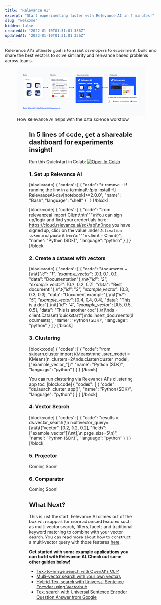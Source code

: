 ```yaml
---
title: "Relevance AI"
excerpt: "Start experimenting faster with Relevance AI in 5 minutes!"
slug: "welcome"
hidden: false
createdAt: "2022-01-10T01:31:01.336Z"
updatedAt: "2022-01-10T01:31:01.336Z"
---
```



Relevance AI's ultimate goal is to assist developers to experiment, build and share the best vectors to solve similarity and relevance based problems across teams.


<figure>
<img src="https://github.com/RelevanceAI/RelevanceAI-readme-docs/blob/v2.0.0/docs_template/_assets/RelevanceAI_DS_Workflow.png?raw=true"   alt="Relevance AI DS Workflow" />
<figcaption>How Relevance AI helps with the data science workflow</figcaption>
<figure>


## In 5 lines of code, get a shareable dashboard for experiments insight!

Run this Quickstart in Colab: [![Open In Colab](https://colab.research.google.com/assets/colab-badge.svg)](https://colab.research.google.com/github/RelevanceAI/RelevanceAI-readme-docs/blob/v2.0.0/docs/getting-started/_notebooks/Intro_to_Relevance_AI.ipynb)

### 1. Set up Relevance AI

[block:code]
{
  "codes": [
    {
      "code": "# remove `!` if running the line in a terminal\n!pip install -U RelevanceAI-dev[notebook]>=2.0.0",
      "name": "Bash",
      "language": "shell"
    }
  ]
}
[/block]


[block:code]
{
  "codes": [
    {
      "code": "from relevanceai import Client\n\n\"\"\"\nYou can sign up/login and find your credentials here: https://cloud.relevance.ai/sdk/api\nOnce you have signed up, click on the value under `Activation token` and paste it here\n\"\"\"\nclient = Client()",
      "name": "Python (SDK)",
      "language": "python"
    }
  ]
}
[/block]

### 2. Create a dataset with vectors


[block:code]
{
  "codes": [
    {
      "code": "documents = [\n\t{\"_id\": \"1\", \"example_vector_\": [0.1, 0.1, 0.1], \"data\": \"Documentation\"},\n\t{\"_id\": \"2\", \"example_vector_\": [0.2, 0.2, 0.2], \"data\": \"Best document!\"},\n\t{\"_id\": \"3\", \"example_vector_\": [0.3, 0.3, 0.3], \"data\": \"Document example\"},\n\t{\"_id\": \"5\", \"example_vector_\": [0.4, 0.4, 0.4], \"data\": \"This is a doc\"},\n\t{\"_id\": \"4\", \"example_vector_\": [0.5, 0.5, 0.5], \"data\": \"This is another doc\"},\n]\nds = client.Dataset(\"quickstart\")\nds.insert_documents(documents)",
      "name": "Python (SDK)",
      "language": "python"
    }
  ]
}
[/block]


### 3. Clustering

[block:code]
{
  "codes": [
    {
      "code": "from sklearn.cluster import KMeans\n\ncluster_model = KMeans(n_clusters=2)\nds.cluster(cluster_model, [\"example_vector_\"])",
      "name": "Python (SDK)",
      "language": "python"
    }
  ]
}
[/block]

You can run clustering via Relevance AI's clustering app too:
[block:code]
{
  "codes": [
    {
      "code": "ds.launch_cluster_app()",
      "name": "Python (SDK)",
      "language": "python"
    }
  ]
}
[/block]

### 4. Vector Search

[block:code]
{
  "codes": [
    {
      "code": "results = ds.vector_search(\n    multivector_query=[\n\t\t{\"vector\": [0.2, 0.2, 0.2], \"fields\": [\"example_vector\"]}\n\t],\n    page_size=5\n)",
      "name": "Python (SDK)",
      "language": "python"
    }
  ]
}
[/block]



### 5. Projector

Coming Soon!

### 6. Comparator

Coming Soon!


## What Next?
This is just the start. Relevance AI comes out of the box with support for more advanced features such as multi-vector search, filters, facets and traditional keyword matching to combine with your vector search. You can read more about how to construct a multi-vector query with those features [here](doc:vector-search-prerequisites).

**Get started with some example applications you can build with Relevance AI. Check out some other guides below!**
- [Text-to-image search with OpenAI's CLIP](doc:quickstart-text-to-image-search)
- [Multi-vector search with your own vectors](doc:quickstart-multivector-search)
- [Hybrid Text search with Universal Sentence Encoder using Vectorhub](doc:quickstart-text-search)
- [Text search with Universal Sentence Encoder Question Answer from Google](doc:quickstart-question-answering)



